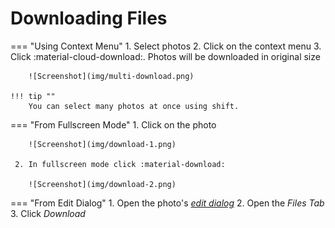 # Downloading Files #

=== "Using Context Menu"
     1. Select photos
     2. Click on the context menu
     3. Click :material-cloud-download:. Photos will be downloaded in original size

        ![Screenshot](img/multi-download.png)

    !!! tip ""
        You can select many photos at once using shift.

=== "From Fullscreen Mode"
     1. Click on the photo

        ![Screenshot](img/download-1.png)

     2. In fullscreen mode click :material-download:

        ![Screenshot](img/download-2.png)

=== "From Edit Dialog"
    1. Open the photo's  [*edit dialog*](edit.md)
    2. Open the *Files Tab*
    3. Click *Download*



